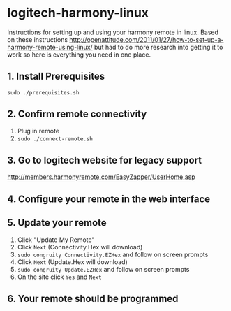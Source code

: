# logitech-harmony-linux
Instructions for setting up and using your harmony remote in linux.  Based on these instructions http://openattitude.com/2011/01/27/how-to-set-up-a-harmony-remote-using-linux/ but had to do more research into getting it to work so here is everything you need in one place.

## 1. Install Prerequisites
```sudo ./prerequisites.sh```

## 2. Confirm remote connectivity
  1. Plug in remote
  2. ```sudo ./connect-remote.sh```

## 3. Go to logitech website for legacy support
http://members.harmonyremote.com/EasyZapper/UserHome.asp

## 4. Configure your remote in the web interface

## 5. Update your remote
  1. Click "Update My Remote"
  2. Click `Next` (Connectivity.Hex will download)
  3. ```sudo congruity Connectivity.EZHex``` and follow on screen prompts
  4. Click `Next` (Update.Hex will download)
  5. ```sudo congruity Update.EZHex``` and follow on screen prompts
  6. On the site click `Yes` and `Next`

## 6. Your remote should be programmed
